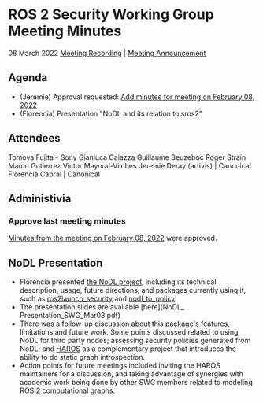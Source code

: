 # ROS 2 Security Working Group Meeting Minutes
08 March 2022
[Meeting Recording](https://www.youtube.com/watch?v=C_3vnW8rQPA) | [Meeting Announcement](https://discourse.ros.org/t/security-working-group-meeting-march-2022/24528)
 
## Agenda
 
- (Jeremie) Approval requested: [Add minutes for meeting on February 08, 2022](https://github.com/ros-security/community/pull/36)
- (Florencia) Presentation "NoDL and its relation to sros2"
 
## Attendees
 
Tomoya Fujita - Sony
Gianluca Caiazza
Guillaume Beuzeboc
Roger Strain
Marco Gutierrez
Victor Mayoral-Vilches
Jeremie Deray (artivis) | Canonical
Florencia Cabral | Canonical
 
## Administivia
 
### Approve last meeting minutes
 
[Minutes from the meeting on February 08, 2022](https://github.com/ros-security/community/pull/36) were approved.
 
## NoDL Presentation
 
- Florencia presented [the NoDL project](https://github.com/ubuntu-robotics/nodl), including its technical description, usage, future directions, and packages currently using it, such as [ros2launch_security](https://github.com/osrf/ros2launch_security) and [nodl_to_policy](https://github.com/aprotyas/nodl_to_policy).
- The presentation slides are available [here](NoDL_ Presentation_SWG_Mar08.pdf)
- There was a follow-up discussion about this package's features, limitations and future work. Some points discussed related to using NoDL for third party nodes; assessing security policies generated from NoDL; and [HAROS](https://github.com/git-afsantos/haros) as a complementary project that introduces the ability to do static graph introspection.
- Action points for future meetings included inviting the HAROS maintainers for a discussion, and taking advantage of synergies with academic work being done by other SWG members related to modeling ROS 2 computational graphs.